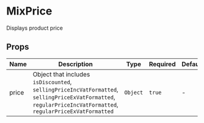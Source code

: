 # MixPrice

Displays product price

## Props

<!-- @vuese:MixPrice:props:start -->
|Name|Description|Type|Required|Default|
|---|---|---|---|---|
|price|Object that includes `isDiscounted`, `sellingPriceIncVatFormatted`, `sellingPriceExVatFormatted`, `regularPriceIncVatFormatted`, `regularPriceExVatFormatted`|`Object`|`true`|-|

<!-- @vuese:MixPrice:props:end -->


